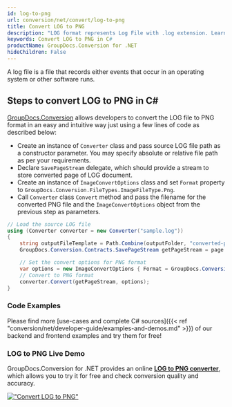 ```yaml
---
id: log-to-png
url: conversion/net/convert/log-to-png
title: Convert LOG to PNG
description: "LOG format represents Log File with .log extension. Learn how to convert LOG to PNG file programmatically in C# language using GroupDocs.Conversion for .NET library."
keywords: Convert LOG to PNG in C#
productName: GroupDocs.Conversion for .NET
hideChildren: False
---
```


A log file is a file that records either events that occur in an operating system or other software runs.

## Steps to convert LOG to PNG in C#

[GroupDocs.Conversion](https://products.groupdocs.com/conversion/net) allows developers to convert the LOG file to PNG format in an easy and intuitive way just using a few lines of code as described below:

* Create an instance of `Converter` class and pass source LOG file path as a constructor parameter. You may specify absolute or relative file path as per your requirements. 
* Declare `SavePageStream` delegate, which should provide a stream to store converted page of LOG document.
* Create an instance of `ImageConvertOptions` class and set `Format` property to `GroupDocs.Conversion.FileTypes.ImageFileType.Png`.
* Call `Converter` class `Convert` method and pass the filename for the converted PNG file and the `ImageConvertOptions` object from the previous step as parameters.

```csharp
// Load the source LOG file
using (Converter converter = new Converter("sample.log"))
{
    string outputFileTemplate = Path.Combine(outputFolder, "converted-page-{0}.png");
    GroupDocs.Conversion.Contracts.SavePageStream getPageStream = page => new FileStream(string.Format(outputFileTemplate, page), FileMode.Create);

    // Set the convert options for PNG format
    var options = new ImageConvertOptions { Format = GroupDocs.Conversion.FileTypes.ImageFileType.Png };   
    // Convert to PNG format
    converter.Convert(getPageStream, options);
}
```

### Code Examples

Please find more [use-cases and complete C# sources]({{< ref "conversion/net/developer-guide/examples-and-demos.md" >}}) of our backend and frontend examples and try them for free!

### LOG to PNG Live Demo

GroupDocs.Conversion for .NET provides an online [**LOG to PNG converter**](https://products.groupdocs.app/conversion/log-to-png), which allows you to try it for free and check conversion quality and accuracy.

[!["Convert LOG to PNG"](conversion/net/images/convert-to-png/convert-log-to-png.png)](https://products.groupdocs.app/conversion/log-to-png)
